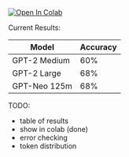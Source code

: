<a target="_blank" href="https://colab.research.google.com/gist/jayendra-ram/51569abc5849539fcea35932e8d53432/wcst.ipynb#scrollTo=uW0-pPKuFPZ8">
  <img src="https://colab.research.google.com/assets/colab-badge.svg" alt="Open In Colab"/>
</a>

Current Results:

| Model          | Accuracy |
|----------------|----------|
| GPT-2 Medium   | 60%      |
| GPT-2 Large    | 68%      |
| GPT-Neo 125m   | 68%      |


TODO:

* table of results
* show in colab (done)
* error checking
* token distribution
